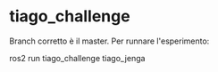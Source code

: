 # tiago_challenge

Branch corretto è il master.
Per runnare l'esperimento:


ros2 run tiago_challenge tiago_jenga
